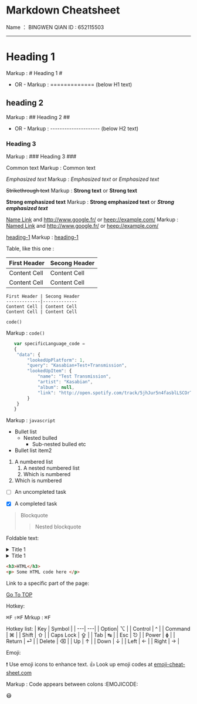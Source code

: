 Markdown Cheatsheet<a name ="TOP"></a>
=========================
Name ： BINGWEN QIAN ID : 652115503

- - - - 
# Heading 1 #
   Markup : # Heading 1 #
   - OR -
   Markup : ============= (below H1 text)

## heading 2 ##
   Markup : ## Heading 2 ##
   - OR -
   Markup : --------------------- (below H2 text)

### Heading 3 ###
   Markup : ### Heading 3 ###

Common text
   Markup : Common text

_Emphasized text_
   Markup : _Emphasized text_ or *Emphasized text*

~~Strikethrough text~~
   Markup : __Strong text__ or **Strong text**

__Strong emphasized text__
   Markup : __Strong emphasized text__ or ***Strong emphasized text***

[Name Link](http://www.google.fr/ "Named link title") and http://www.google.fr/ or <heep://example.com/>
   Markup : [Named Link](http://www.google.fr/ "Named link title") and http://www.google.fr/ or <heep://example.com/>

[heading-1](#heading-1 "Goto heading-1")
   Markup : [heading-1](#heading-1 "Goto heading-1") 

Table, like this one : 

First Header | Secong Header
-------------|-------------
Content Cell | Content Cell
Content Cell | Content Cell


```
First Header | Secong Header
-------------|-------------
Content Cell | Content Cell
Content Cell | Content Cell
```


`code()`

   Markup : `code()`

```javascript
   var specificLanguage_code =
   {
    "data": {
        "lookedUpPlatform": 1,
        "query": "Kasabian+Test+Transmission", 
        "lookedUpItem": {
            "name": "Test Transmission", 
            "artist": "Kasabian",
            "album": null,
            "link": "http://open.spotify.com/track/5jhJur5n4fasblLSCOrTp"
        }
    }
   }
```

   Markup : ```javascript
            ```


* Bullet list
   * Nested bulled
       * Sub-nested bulled etc
* Bullet list item2
1. A numbered list
    1. A nested numbered list
    2. Which is numbered
2. Which is numbered

-[ ] An uncompleted task
-[x] A completed task


> Blockquote
>> Nested blockquote

Foldable text: 

<details>
  <summary>Title 1</summary>
  <p>Content 1 Content 1 Content 1 Content 1 Content 1</p>
</details>
<details>
  <summary>Title 1</summary>
  <p>Content 2 Content 2 Content 2 Content 2 Content 2</p>
</details>

```html
<h3>HTML</h3>
<p> Some HTML code here </p>
```

Link to a specific part of the page:

[Go To TOP](#TOP)

Hotkey:

<kbd>⌘F</kbd>
<kbd>⇧⌘F</kbd>
   Mrkup : <kbd>⌘F</kbd>

Hotkey list:
| Key | Symbol |
| ---| ---|
| Option| ⌥ |
| Control | ^ |
| Command | ⌘ |
| Shift | ⇧ |
| Caps Lock | ⇪ |
| Tab | ↹ |
| Esc | ⎋ |
| Power | ɸ |
| Return | ⏎ |
| Delete | ⌫ |
| Up | ↑ |
| Down | ↓ |
| Left | ← |
| Right | → |

Emoji:


:exclamation: Use emoji icons to enhance text. :+1: Look up emoji codes at [emoji-cheat-sheet.com](http://emoji-cheat-sheet.com/)

   Markup : Code appears between colons :EMOJICODE: 

:mask:

